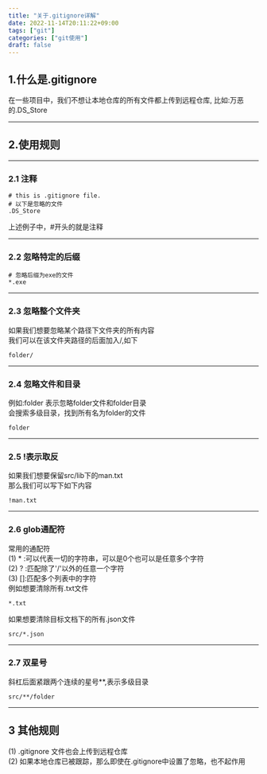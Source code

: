 ```yaml
---
title: "关于.gitignore详解"
date: 2022-11-14T20:11:22+09:00
tags: ["git"]
categories: ["git使用"]
draft: false
---
```


## 1.什么是.gitignore

在一些项目中，我们不想让本地仓库的所有文件都上传到远程仓库,
比如:万恶的.DS_Store

---

## 2.使用规则

---

### 2.1 注释

```
# this is .gitignore file.
# 以下是忽略的文件
.DS_Store
```
上述例子中，#开头的就是注释

---

### 2.2 忽略特定的后缀
```
# 忽略后缀为exe的文件
*.exe
```
---

### 2.3 忽略整个文件夹
如果我们想要忽略某个路径下文件夹的所有内容  
我们可以在该文件夹路径的后面加入/,如下  
```
folder/
```

---

### 2.4 忽略文件和目录
例如:folder 表示忽略folder文件和folder目录  
会搜索多级目录，找到所有名为folder的文件
```
folder
```

---

### 2.5 !表示取反 
如果我们想要保留src/lib下的man.txt  
那么我们可以写下如下内容
```
!man.txt
```

---

### 2.6 glob通配符
常用的通配符  
(1) * :可以代表一切的字符串，可以是0个也可以是任意多个字符  
(2) ? :匹配除了'/'以外的任意一个字符  
(3) []:匹配多个列表中的字符  
例如想要清除所有.txt文件
```
*.txt
```
如果想要清除目标文档下的所有.json文件  
```
src/*.json
```

---

### 2.7 双星号
斜杠后面紧跟两个连续的星号**,表示多级目录  
```
src/**/folder
```

---

## 3 其他规则
(1) .gitignore 文件也会上传到远程仓库  
(2) 如果本地仓库已被跟踪，那么即使在.gitignore中设置了忽略，也不起作用  
